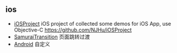 ## ios
- [iOSProject](https://github.com/NJHu/iOSProject)  iOS project of collected some demos for iOS App, use Objective-C https://github.com/NJHu/iOSProject
- [SamuraiTransition](https://github.com/hachinobu/SamuraiTransition)  页面跳转过渡
- [Android](xxxxx)  自定义

